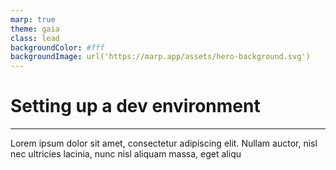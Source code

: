 ```yaml
---
marp: true
theme: gaia
class: lead
backgroundColor: #fff
backgroundImage: url('https://marp.app/assets/hero-background.svg')
---
```


# Setting up a dev environment

---

Lorem ipsum dolor sit amet, consectetur adipiscing elit. Nullam auctor, nisl nec ultricies lacinia, nunc nisl aliquam massa, eget aliqu
